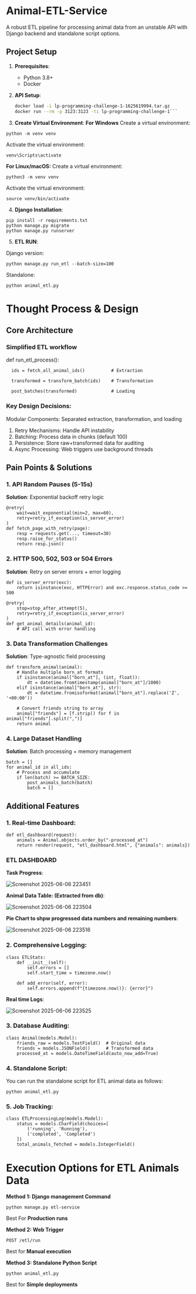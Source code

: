 # Animal-ETL-Service
A robust ETL pipeline for processing animal data from an unstable API with Django backend and standalone script options.

## Project Setup

1. **Prerequisites**:
   - Python 3.8+
   - Docker


2. **API Setup**:
   ```bash
   docker load -i lp-programming-challenge-1-1625619994.tar.gz
   docker run --rm -p 3123:3123 -ti lp-programming-challenge-1```


3. **Create Virtual Environment**:
   **For Windows**
   Create a virtual environment:
  ```
  python -m venv venv
  ```
  Activate the virtual environment:
  ```
  venv\Scripts\activate
  ```

  **For Linux/macOS:**
  Create a virtual environment:
  ```
  python3 -m venv venv
  ```
  Activate the virtual environment:
  ```
  source venv/bin/activate
  ```


4. **Django Installation**:
  ```
  pip install -r requirements.txt
  python manage.py migrate
  python manage.py runserver
```


5. **ETL RUN**:

Django version:
  ```
  python manage.py run_etl --batch-size=100
  ```
  Standalone:
  ```
  python animal_etl.py
  ```

# Thought Process & Design
## Core Architecture
### Simplified ETL workflow
def run_etl_process():

      ids = fetch_all_animal_ids()          # Extraction
    
      transformed = transform_batch(ids)    # Transformation
    
      post_batches(transformed)             # Loading

### Key Design Decisions:
Modular Components: Separated extraction, transformation, and loading

1. Retry Mechanisms: Handle API instability
2. Batching: Process data in chunks (default 100)
3. Persistence: Store raw+transformed data for auditing
4. Async Processing: Web triggers use background threads

## Pain Points & Solutions
### 1. API Random Pauses (5-15s)
**Solution**: Exponential backoff retry logic
```
@retry(
    wait=wait_exponential(min=2, max=60),
    retry=retry_if_exception(is_server_error)
)
def fetch_page_with_retry(page):
    resp = requests.get(..., timeout=30)
    resp.raise_for_status()
    return resp.json()
```

### 2. HTTP 500, 502, 503 or 504 Errors
**Solution**: Retry on server errors + error logging
```
def is_server_error(exc):
    return isinstance(exc, HTTPError) and exc.response.status_code >= 500

@retry(
    stop=stop_after_attempt(5),
    retry=retry_if_exception(is_server_error)
)
def get_animal_details(animal_id):
    # API call with error handling
```

### 3. Data Transformation Challenges
**Solution**: Type-agnostic field processing
```
def transform_animal(animal):
    # Handle multiple born_at formats
    if isinstance(animal["born_at"], (int, float)):
        dt = datetime.fromtimestamp(animal["born_at"]/1000)
    elif isinstance(animal["born_at"], str):
        dt = datetime.fromisoformat(animal["born_at"].replace('Z', '+00:00'))
    
    # Convert friends string to array
    animal["friends"] = [f.strip() for f in animal["friends"].split(",")]
    return animal
```

### 4. Large Dataset Handling
**Solution**: Batch processing + memory management
```
batch = []
for animal_id in all_ids:
    # Process and accumulate
    if len(batch) >= BATCH_SIZE:
        post_animals_batch(batch)
        batch = []
```

## Additional Features
### 1. Real-time Dashboard:
```
def etl_dashboard(request):
    animals = Animal.objects.order_by("-processed_at")
    return render(request, "etl_dashboard.html", {"animals": animals})
```
### ETL DASHBOARD
**Task Progress**:

![Screenshot 2025-06-06 223451](https://github.com/user-attachments/assets/b3227f92-e9fb-4324-9e44-da7b37367b0d)

**Animal Data Table: (Extracted from db)**:

![Screenshot 2025-06-06 223504](https://github.com/user-attachments/assets/0efb1317-71e5-4719-8900-69f26a859bf5)

**Pie Chart to shpw progressed data numbers and remaining numbers**:

![Screenshot 2025-06-06 223516](https://github.com/user-attachments/assets/a6f41261-8239-45bb-94e0-2295204bdfae)

### 2. Comprehensive Logging:
```
class ETLStats:
    def __init__(self):
        self.errors = []
        self.start_time = timezone.now()
    
    def add_error(self, error):
        self.errors.append(f"{timezone.now()}: {error}")
```

**Real time Logs**:

![Screenshot 2025-06-06 223525](https://github.com/user-attachments/assets/55966319-4aa3-41dc-acdb-6263f195c0e7)

### 3. Database Auditing:
```
class Animal(models.Model):
    friends_raw = models.TextField()  # Original data
    friends = models.JSONField()      # Transformed data
    processed_at = models.DateTimeField(auto_now_add=True)
```

### 4. Standalone Script:
You can run the standalone script for ETL animal data as follows:
```
python animal_etl.py
```

### 5. Job Tracking:
```
class ETLProcessingLog(models.Model):
    status = models.CharField(choices=[
        ('running', 'Running'),
        ('completed', 'Completed')
    ])
    total_animals_fetched = models.IntegerField()
```

# Execution Options for ETL Animals Data
**Method 1: Django management Command**
```
python manage.py etl-service
```
Best For **Production runs**

**Method 2: Web Trigger**	
```
POST /etl/run
```
Best for **Manual execution**

**Method 3: Standalone Python Script**	
```
python animal_etl.py
```
Best for **Simple deployments**
